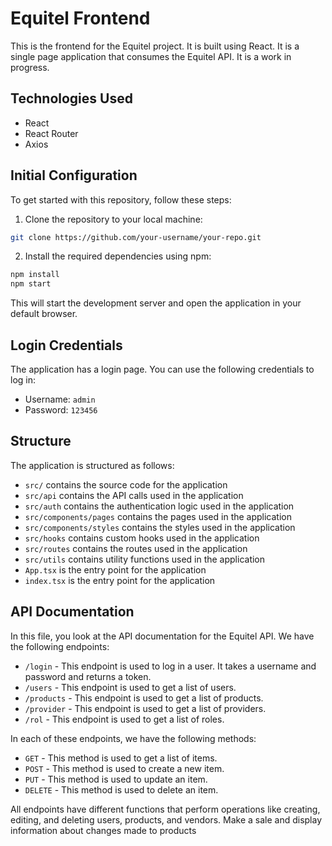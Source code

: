# Equitel Frontend

This is the frontend for the Equitel project. It is built using React. It is a single page application that consumes the Equitel API. It is a work in progress.

## Technologies Used

- React
- React Router
- Axios

## Initial Configuration

To get started with this repository, follow these steps:

1. Clone the repository to your local machine:

```bash
git clone https://github.com/your-username/your-repo.git
```

2. Install the required dependencies using npm:

```bash
npm install
npm start
```

This will start the development server and open the application in your default browser.

## Login Credentials

The application has a login page. You can use the following credentials to log in:

- Username: `admin`
- Password: `123456`

## Structure

The application is structured as follows:

- `src/` contains the source code for the application
- `src/api` contains the API calls used in the application
- `src/auth` contains the authentication logic used in the application
- `src/components/pages` contains the pages used in the application
- `src/components/styles` contains the styles used in the application
- `src/hooks` contains custom hooks used in the application
- `src/routes` contains the routes used in the application
- `src/utils` contains utility functions used in the application
- `App.tsx` is the entry point for the application
- `index.tsx` is the entry point for the application

## API Documentation

In this file, you look at the API documentation for the Equitel API. We have the following endpoints:

- `/login` - This endpoint is used to log in a user. It takes a username and password and returns a token.
- `/users` - This endpoint is used to get a list of users. 
- `/products` - This endpoint is used to get a list of products.
- `/provider` - This endpoint is used to get a list of providers.
- `/rol` - This endpoint is used to get a list of roles.

In each of these endpoints, we have the following methods:

- `GET` - This method is used to get a list of items.
- `POST` - This method is used to create a new item.
- `PUT` - This method is used to update an item.
- `DELETE` - This method is used to delete an item.

All endpoints have different functions that perform operations like creating, editing, and deleting users, products, and vendors. Make a sale and display information about changes made to products
